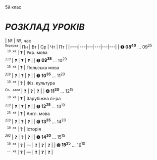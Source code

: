 5й клас

# *РОЗКЛАД УРОКІВ*

| № | №, час <br><sup>`Перерва`</sup> | Пн | Вт | Ср | Чт | Пт |
|:---:|---|---|---|---|---|
| ➊ **08<sup>40</sup>** … 09<sup>25</sup> <br><sup>` 10 хв`</sup> | ❓ | Укр. мова <br>*<sup>`219`</sup>* | ❓ | ❓ | ❓ |
| ➋ **09<sup>35</sup>** … 10<sup>20</sup> <br><sup>` 15 хв`</sup> | ❓ | Польська мова <br>*<sup>`219`</sup>* | ❓ | ❓ | ❓ |
| ➌ **10<sup>35</sup>** … 11<sup>20</sup> <br><sup>` 10 хв`</sup> | ❓ | Фіз. культура <br>*<sup>`Сп. зала`</sup>* | ❓ | ❓ | ❓ |
| ➍ **11<sup>30</sup>** … 12<sup>15</sup> <br><sup>` 10 хв`</sup> | ❓ | Зарубіжна лі-ра <br>*<sup>`219`</sup>* | ❓ | ❓ | ❓ |
| ➎ **12<sup>25</sup>** … 13<sup>10</sup> <br><sup>` 25 хв`</sup> | ❓ | Англ. мова <br>*<sup>`219`</sup>* | ❓ | ❓ | ❓ |
| ➏ **13<sup>35</sup>** … 14<sup>20</sup> <br><sup>` 10 хв`</sup> | ❓ | Історія <br>*<sup>`202`</sup>* | ❓ | ❓ | ❓ |
| ➐ **14<sup>30</sup>** … 15<sup>15</sup> <br><sup>` 10 хв`</sup> | ❓ | — | ❓ | ❓ | ❓ |
| ➑ **15<sup>25</sup>** … 16<sup>10</sup> <br><sup>` -- хв`</sup> | ❓ | — | ❓ | ❓ | ❓ |
